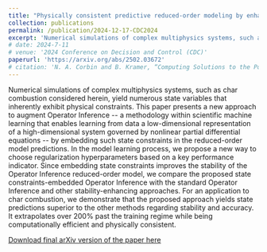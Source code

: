 ```yaml
---
title: "Physically consistent predictive reduced-order modeling by enhancing Operator Inference with state constraints"
collection: publications
permalink: /publication/2024-12-17-CDC2024
excerpt: 'Numerical simulations of complex multiphysics systems, such as char combustion considered herein, yield numerous state variables that inherently exhibit physical constraints. This paper presents a new approach to augment Operator Inference -- a methodology within scientific machine learning that enables learning from data a low-dimensional representation of a high-dimensional system governed by nonlinear partial differential equations -- by embedding such state constraints in the reduced-order model predictions. In the model learning process, we propose a new way to choose regularization hyperparameters based on a key performance indicator. Since embedding state constraints improves the stability of the Operator Inference reduced-order model, we compare the proposed state constraints-embedded Operator Inference with the standard Operator Inference and other stability-enhancing approaches. For an application to char combustion, we demonstrate that the proposed approach yields state predictions superior to the other methods regarding stability and accuracy. It extrapolates over 200\% past the training regime while being computationally efficient and physically consistent.'
# date: 2024-7-11
# venue: '2024 Conference on Decision and Control (CDC)'
paperurl: 'https://arxiv.org/abs/2502.03672'
# citation: 'N. A. Corbin and B. Kramer, “Computing Solutions to the Polynomial-Polynomial Regulator Problem,” in <i>2024 Conference on Decision and Control (CDC)</i>, Dec. 2024.'
---
```

Numerical simulations of complex multiphysics systems, such as char combustion considered herein, yield numerous state variables that inherently exhibit physical constraints. This paper presents a new approach to augment Operator Inference -- a methodology within scientific machine learning that enables learning from data a low-dimensional representation of a high-dimensional system governed by nonlinear partial differential equations -- by embedding such state constraints in the reduced-order model predictions. In the model learning process, we propose a new way to choose regularization hyperparameters based on a key performance indicator. Since embedding state constraints improves the stability of the Operator Inference reduced-order model, we compare the proposed state constraints-embedded Operator Inference with the standard Operator Inference and other stability-enhancing approaches. For an application to char combustion, we demonstrate that the proposed approach yields state predictions superior to the other methods regarding stability and accuracy. It extrapolates over 200\% past the training regime while being computationally efficient and physically consistent.

[Download final arXiv version of the paper here](https://arxiv.org/abs/2502.03672)

<!-- Recommended citation: N. A. Corbin and B. Kramer, “Computing Solutions to the Polynomial-Polynomial Regulator Problem,” in <i>2024 Conference on Decision and Control (CDC)</i>, Dec. 2024. -->